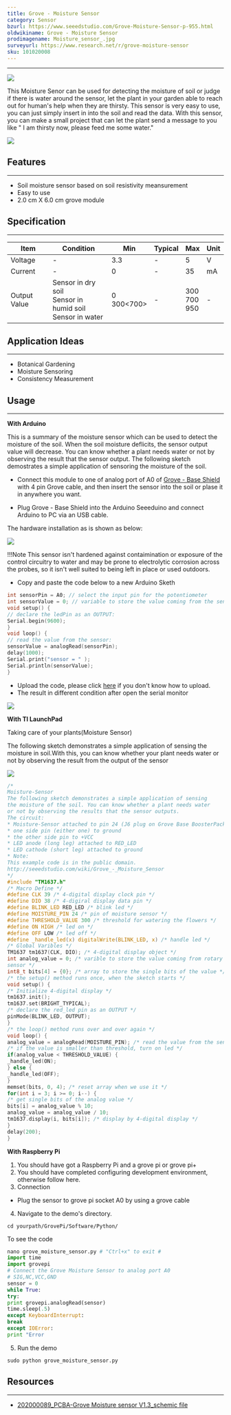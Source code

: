 ```yaml
---
title: Grove - Moisture Sensor
category: Sensor
bzurl: https://www.seeedstudio.com/Grove-Moisture-Sensor-p-955.html
oldwikiname: Grove - Moisture Sensor
prodimagename: Moisture_sensor_.jpg
surveyurl: https://www.research.net/r/grove-moisture-sensor
sku: 101020008
---
```

---
![](https://github.com/SeeedDocument/Grove_Moisture_Sensor/raw/master/images/Moisture_sensor_.jpg)

This Moisture Senor can be used for detecting the moisture of soil or judge if there is water around the sensor, let the plant in your garden able to reach out for human's help when they are thirsty. This sensor is very easy to use, you can just simply insert in into the soil and read the data. With this sensor, you can make a small project that can let the plant send a message to you like " I am thirsty now, please feed me some water."

[![](https://github.com/SeeedDocument/Grove_Moisture_Sensor/raw/master/images/300px-Get_One_Now_Banner.png)](https://www.seeedstudio.com/Grove-Moisture-Sensor-p-955.html)

## Features
---
- Soil moisture sensor based on soil resistivity meansurement
- Easy to use
- 2.0 cm X 6.0 cm grove module

## Specification
---
|Item|Condition|Min|Typical|Max|Unit|
|---|---|---|---|---|---|
|Voltage|-|3.3|-|5|V|
|Current|-|0|-|35|mA|
|Output Value|Sensor in dry soil<br>Sensor in humid soil<br>Sensor in water|0<br>300<700>|-|300<br>700<br>950|-|

## Application Ideas
---
- Botanical Gardening
- Moisture Sensoring
- Consistency Measurement


## Usage
---
**With Arduino**

This is a summary of the moisture sensor which can be used to detect the moisture of the soil. When the soil moisture deflicits, the sensor output value will decrease. You can know whether a plant needs water or not by observing the result that the sensor output. The following sketch demostrates a simple application of sensoring the moisture of the soil.

- Connect this module to one of analog port of A0 of [Grove - Base Shield](https://www.seeedstudio.com/Grove-Base-Shield-p-754.html) with 4 pin Grove cable, and then insert the sensor into the soil or plase it in anywhere you want.

- Plug Grove - Base Shield into the Arduino Seeeduino and connect Arduino to PC via an USB cable.

The hardware installation as is shown as below:

![](https://github.com/SeeedDocument/Grove_Moisture_Sensor/raw/master/images/518px-Moisture1.jpg)

!!!Note
    This sensor isn't hardened against contaimination or exposure of the control circuitry to water and may be prone to electrolytic corrosion across the probes, so it isn't well suited to being left in place or used outdoors.

- Copy and paste the code below to a new Arduino Sketh

```c
int sensorPin = A0; // select the input pin for the potentiometer
int sensorValue = 0; // variable to store the value coming from the sensor7
void setup() {
// declare the ledPin as an OUTPUT:
Serial.begin(9600);
}
void loop() {
// read the value from the sensor:
sensorValue = analogRead(sensorPin);
delay(1000);
Serial.print("sensor = " );
Serial.println(sensorValue);
}
```

- Upload the code, please click [here](https://seeeddoc.github.io/Upload_Code/) if you don't know how to upload.
- The result in different condition after open the serial monitor

![](https://github.com/SeeedDocument/Grove_Moisture_Sensor/raw/master/images/in%20differen%20conditions.jpg)

**With TI LaunchPad**


Taking care of your plants(Moisture Sensor)

The following sketch demonstrates a simple application of sensing the moisture in soil.With this, you can know whether your plant needs water or not by observing the result from the output of the sensor

![](https://github.com/SeeedDocument/Grove_Moisture_Sensor/raw/master/images/Moisture.jpg)

```c
/*
Moisture-Sensor
The following sketch demonstrates a simple application of sensing
the moisture of the soil. You can know whether a plant needs water
or not by observing the results that the sensor outputs.
The circuit:
* Moisture-Sensor attached to pin 24 (J6 plug on Grove Base BoosterPack)
* one side pin (either one) to ground
* the other side pin to +VCC
* LED anode (long leg) attached to RED_LED
* LED cathode (short leg) attached to ground
* Note:
This example code is in the public domain.
http://seeedstudio.com/wiki/Grove_-_Moisture_Sensor
*/
#include "TM1637.h"
/* Macro Define */
#define CLK 39 /* 4-digital display clock pin */
#define DIO 38 /* 4-digiral display data pin */
#define BLINK_LED RED_LED /* blink led */
#define MOISTURE_PIN 24 /* pin of moisture sensor */
#define THRESHOLD_VALUE 300 /* threshold for watering the flowers */
#define ON HIGH /* led on */
#define OFF LOW /* led off */
#define _handle_led(x) digitalWrite(BLINK_LED, x) /* handle led */
/* Global Varibles */
TM1637 tm1637(CLK, DIO); /* 4-digital display object */
int analog_value = 0; /* varible to store the value coming from rotary angle
sensor */
int8_t bits[4] = {0}; /* array to store the single bits of the value */
/* the setup() method runs once, when the sketch starts */
void setup() {
/* Initialize 4-digital display */
tm1637.init();
tm1637.set(BRIGHT_TYPICAL);
/* declare the red_led pin as an OUTPUT */
pinMode(BLINK_LED, OUTPUT);
}
/* the loop() method runs over and over again */
void loop() {
analog_value = analogRead(MOISTURE_PIN); /* read the value from the sensor */
/* if the value is smaller than threshold, turn on led */
if(analog_value < THRESHOLD_VALUE) {
_handle_led(ON);
} else {
_handle_led(OFF);
}
memset(bits, 0, 4); /* reset array when we use it */
for(int i = 3; i >= 0; i--) {
/* get single bits of the analog value */
bits[i] = analog_value % 10;
analog_value = analog_value / 10;
tm1637.display(i, bits[i]); /* display by 4-digital display */
}
delay(200);
}
```


**With Raspberry Pi**
1. You should have got a Raspberry Pi and a grove pi or grove pi+
2. You should have completed configuring development environment, otherwise follow here.
3. Connection
- Plug the sensor to grove pi socket A0 by using a grove cable
4. Navigate to the demo's directory.

```
cd yourpath/GrovePi/Software/Python/
```

To see the code

```python
nano grove_moisture_sensor.py # "Ctrl+x" to exit #
import time
import grovepi
# Connect the Grove Moisture Sensor to analog port A0
# SIG,NC,VCC,GND
sensor = 0
while True:
try:
print grovepi.analogRead(sensor)
time.sleep(.5)
except KeyboardInterrupt:
break
except IOError:
print "Error
```

5. Run the demo

```
sudo python grove_moisture_sensor.py
```

## Resources
---
- [202000089_PCBA-Grove Moisture sensor V1.3_schemic file](https://github.com/SeeedDocument/Grove_Moisture_Sensor/raw/master/resources/202000089_PCBA-Grove%20Moisture%20sensor%20V1.3_schemic%20file.zip)
